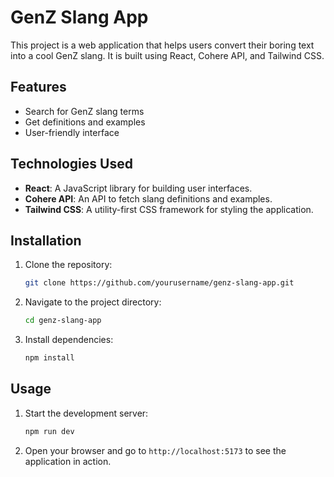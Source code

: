 # GenZ Slang App

This project is a web application that helps users convert their boring text into a cool GenZ slang. It is built using React, Cohere API, and Tailwind CSS.

## Features

- Search for GenZ slang terms
- Get definitions and examples
- User-friendly interface

## Technologies Used

- **React**: A JavaScript library for building user interfaces.
- **Cohere API**: An API to fetch slang definitions and examples.
- **Tailwind CSS**: A utility-first CSS framework for styling the application.

## Installation

1. Clone the repository:
    ```bash
    git clone https://github.com/yourusername/genz-slang-app.git
    ```
2. Navigate to the project directory:
    ```bash
    cd genz-slang-app
    ```
3. Install dependencies:
    ```bash
    npm install
    ```

## Usage

1. Start the development server:
    ```bash
    npm run dev
    ```
2. Open your browser and go to `http://localhost:5173` to see the application in action.
